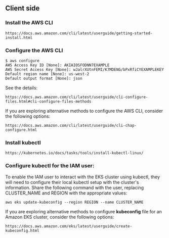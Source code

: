 ## Client side

### Install the AWS CLI

```
https://docs.aws.amazon.com/cli/latest/userguide/getting-started-install.html
```

### Configure the AWS CLI


```
$ aws configure
AWS Access Key ID [None]: AKIAIOSFODNN7EXAMPLE
AWS Secret Access Key [None]: wJalrXUtnFEMI/K7MDENG/bPxRfiCYEXAMPLEKEY
Default region name [None]: us-west-2
Default output format [None]: json
```

See the details:

```
https://docs.aws.amazon.com/cli/latest/userguide/cli-configure-files.html#cli-configure-files-methods
```

If you are exploring alternative methods to configure the AWS CLI, consider the following options:

```
https://docs.aws.amazon.com/cli/latest/userguide/cli-chap-configure.html
```

### Install kubectl

```
https://kubernetes.io/docs/tasks/tools/install-kubectl-linux/
```

### Configure kubectl for the IAM user:
To enable the IAM user to interact with the EKS cluster using kubectl, they will need to configure their local kubectl setup with the cluster's information. Share the following command with the user, replacing CLUSTER_NAME and REGION with the appropriate values:

```
aws eks update-kubeconfig --region REGION --name CLUSTER_NAME
```

If you are exploring alternative methods to configure **kubeconfig** file for an Amazon EKS cluster, consider the following options:

```
https://docs.aws.amazon.com/eks/latest/userguide/create-kubeconfig.html
```
